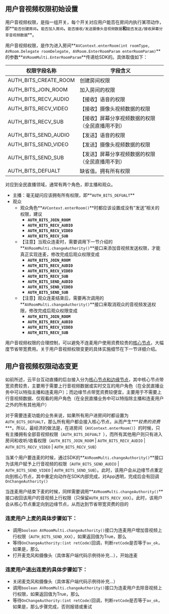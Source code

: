 ## 用户音视频权限初始设置

用户音视频权限，是指一组开关，每个开关对应用户能否在房间内执行某项动作，即**`能否创建房间`**、**`能否加入房间`**、**`能否接收/发送摄像头音视频数据`**和**`能否发送/接收屏幕分享音视频数据`**。

用户音视频权限，是作为进入房间**`AVContext.enterRoom(int roomType, AVRoom.Delegate roomDelegate, AVRoom.EnterRoomParam enterRoomParam)`** 的参数**`AVRoomMulti.EnterRoomParam`**传递给SDK的。具体取值如下：

权限字段名称| 字段含义
----		| ----
AUTH\_BITS\_CREATE\_ROOM 	|创建房间权限
AUTH\_BITS\_JOIN_ROOM 		|加入房间的权限
AUTH\_BITS\_RECV_AUDIO		|【接收】语音的权限
AUTH\_BITS\_RECV_VIDEO		|【接收】摄像头视频数据的权限
AUTH\_BITS\_RECV_SUB		|【接收】屏幕分享视频数据的权限（全民直播用不到）
AUTH\_BITS\_SEND_AUDIO		|【发送】语音的权限
AUTH\_BITS\_SEND_VIDEO		|【发送】摄像头视频数据的权限
AUTH\_BITS\_SEND_SUB		|【发送】屏幕分享视频数据的权限（全民直播用不到）
AUTH\_BITS\_DEFUALT			|缺省值。拥有所有权限

对应到全民直播领域，通常有两个角色，即主播和观众。

+ 主播：毫无疑问应该拥有所有权限，即**`AUTH_BITS_DEFUALT`**
+ 观众
	+ 观众角色**`AVContext.enterRoom()`**时都应该设置成没有“发送”相关的权限，建议
		+ **`AUTH_BITS_JOIN_ROOM`**
		+ **`AUTH_BITS_RECV_AUDIO`**
		+ **`AUTH_BITS_RECV_VIDEO`**
		+ **`AUTH_BITS_RECV_SUB`**
	+ 【注意】当观众连麦时，需要调用下一节介绍的**`AVRoomMulti.changeAuthority()`**接口来添加音视频发送权限，才能真正实现连麦，修改完成后观众权限变成
		+ **`AUTH_BITS_JOIN_ROOM`**
		+ **`AUTH_BITS_RECV_AUDIO`**
		+ **`AUTH_BITS_RECV_VIDEO`**
		+ **`AUTH_BITS_RECV_SUB`**
		+ **`AUTH_BITS_SEND_AUDIO`**
		+ **`AUTH_BITS_SEND_VIDEO`**
		+ **`AUTH_BITS_SEND_SUB`**
	+ 【注意】观众连麦结束后，需要再次调用的**`AVRoomMulti.changeAuthority()`**接口来取消观众的音视频发送权限，修改完成后观众权限变成
		+ **`AUTH_BITS_JOIN_ROOM`**
		+ **`AUTH_BITS_RECV_AUDIO`**
		+ **`AUTH_BITS_RECV_VIDEO`**
		+ **`AUTH_BITS_RECV_SUB`**

用户音视频权限的合理控制，可以避免不连麦用户使用资费较贵的[核心节点](/doc/product/268/DC与OC的分配和切换)，大幅度节省带宽费用。关于用户音视频权限变更的具体实施细节在下一节详细介绍。
	
## 用户音视频权限动态变更

如前所述，云平台互动直播的后台接入分为[核心节点和边缘节点](/doc/product/268/DC与OC的分配和切换)，其中核心节点带宽资费较贵，主要用于需要上行音视频数据或实时交互的用户角色（在全民直播业务中可以特指主播和连麦用户）；而边缘节点带宽资费较便宜，主要用于不需要上行音视频数据、仅观看的用户角色（在全民直播业务中可以特指除主播和连麦用户之外的所有其他用户）

对于需要连麦功能的业务来说，如果所有用户进房间时都设置为`AUTH_BITS_DEFUALT`，那么所有用户都会接入核心节点，从而产生***_较贵的资费_***。所以，最经济的做法是，在进房间（`AVContext.enterRoom(）`）的时候，只有主播拥有全部音视频权限（`AUTH_BITS_DEFUALT `），而所有其他用户则只有进入房间和收听/收看权限（`AUTH_BITS_JOIN_ROOM` | `AUTH_BITS_RECV_AUDIO` | `AUTH_BITS_RECV_VIDEO` | `AUTH_BITS_RECV_SUB`）

当某个用户要连麦的时候，通过SDK的**`AVRoomMulti.changeAuthority()`**接口为该用户赋予上行音视频的权限（`AUTH_BITS_SEND_AUDIO` | `AUTH_BITS_SEND_VIDEO` |  `AUTH_BITS_SEND_SUB`）。此时，该用户会从边缘节点重定向到核心节点，其中重定向动作在SDK内部完成，对App透明，完成后会有回调`OnChangeAuthority()`

当连麦用户结束下麦的时候，同样需要调用**`AVRoomMulti.changeAuthority()`**接口收回该用户的音视频上行权限（只保留`AUTH_BITS_RECV_XXX`）。此时，该用户会从核心节点重定向到边缘节点，从而达到节省带宽资费的目的

### 连麦用户上麦的具体步骤如下：

+ 调用`boolean AVRoomMulti.changeAuthority()`接口为连麦用户增加音视频上行权限（`AUTH_BITS_SEND_XXX`），如果返回值为True，那么
+ 等待`OnChangeAuthority:(int retCode)`回调，判断`retCode`是否等于`av_ok`，如果是，那么
+ 打开麦克风和摄像头（具体客户端代码示例待补充...），开始连麦

### 连麦用户退出连麦的具体步骤如下：

+ 关闭麦克风和摄像头（具体客户端代码示例待补充...）
+ 调用`boolean AVRoomMulti.changeAuthority()`接口为连麦用户去除音视频上行权限，如果返回值为True，那么
+ 等待`OnChangeAuthority:(int retCode)`回调，判断`retCode`是否等于`av_ok`，如果是，那么步骤完成，否则报错或重试